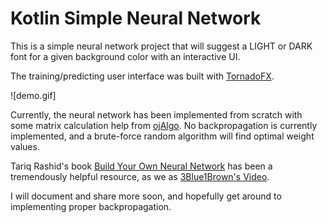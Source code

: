 # Kotlin Simple Neural Network

This is a simple neural network project that will suggest a LIGHT or DARK font for a given background color with an interactive UI.

The training/predicting user interface was built with [TornadoFX](https://github.com/edvin/tornadofx).

![demo.gif]

Currently, the neural network has been implemented from scratch with some matrix calculation help from [ojAlgo](https://github.com/optimatika/ojAlgo). No backpropagation is currently implemented, and a brute-force random algorithm will find optimal weight values.

Tariq Rashid's book [Build Your Own Neural Network](https://www.amazon.com/Make-Your-Own-Neural-Network/dp/1530826608/) has been a tremendously helpful resource, as we as [3Blue1Brown's Video](https://www.youtube.com/watch?v=aircAruvnKk&list=PLZHQObOWTQDNU6R1_67000Dx_ZCJB-3pi).

I will document and share more soon, and hopefully get around to implementing proper backpropagation.